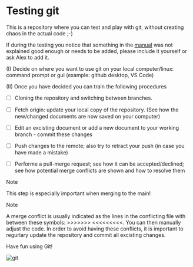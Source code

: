 # Testing git
This is a repository where you can test and play with git, without creating chaos in the actual code ;-) 

If during the testing you notice that something in the [manual](https://docs.google.com/document/d/1JhibwIaHHVdITBseGMIbSq1g5nHy6fbarBpNsaSCoUM/edit?usp=drive_link) was not explained good enough or needs to be added, please include it yourself or ask Alex to add it. 

(I) Decide on where you want to use git on your local computer/linux: command prompt or gui (example: github desktop, VS Code)

(II) Once you have decided you can train the following procedures

  - [ ] Cloning the repository and switching between branches.
        
  - [ ] Fetch origin: update your local copy of the repository. (See how the new/changed documents are now saved on your computer)
  
  - [ ] Edit an excisting document or add a new document to your working branch - commit these changes

  - [ ] Push changes to the remote; also try to retract your push (in case you have made a mistake) 

  - [ ] Performe a pull-merge request; see how it can be accepted/declined; see how potential merge conflicts are shown and how to resolve them

> [!NOTE]
> This step is especially important when merging to the main!

> [!NOTE]
> A merge conflict is usually indicated as the lines in the conflicting file with between these symbols: >>>>>>>       <<<<<<<<<. You can then manually adjust the code. In order to avoid having these conflicts, it is important to regurlary update the repository and commit all excisting changes.

Have fun using Git! 

![git](https://github.com/avonderesch/testing_git/assets/151018021/697cee00-ee3d-4610-9398-aac2320bba22)


